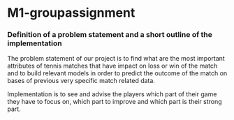 # M1-groupassignment

### Definition of a problem statement and a short outline of the implementation

The problem statement of our project is to find what are the most important attributes of tennis matches that have impact on loss or win of the match and to build relevant models in order to predict the outcome of the match on bases of previous very specific match related data.

Implementation is to see and advise the players which part of their game they have to focus on, which part to improve and which part is their strong part.
